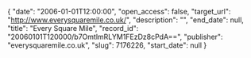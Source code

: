{
  "date": "2006-01-01T12:00:00", 
  "open_access": false, 
  "target_url": "http://www.everysquaremile.co.uk/", 
  "description": "", 
  "end_date": null, 
  "title": "Every Square Mile", 
  "record_id": "20060101T120000/b7OmtlmRLYM1FEzDz8cPdA==", 
  "publisher": "everysquaremile.co.uk", 
  "slug": 7176226, 
  "start_date": null
}

